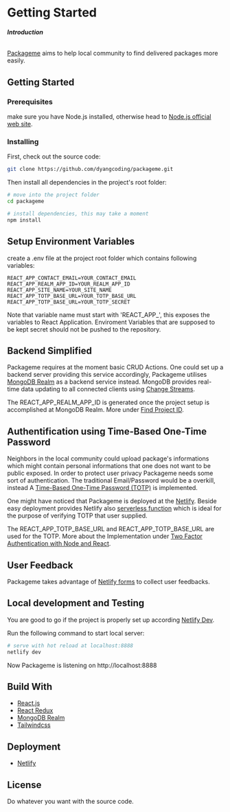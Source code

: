 # Getting Started

###### **Introduction**

[Packageme](https://packageme.netlify.app/) aims to help local community to find delivered packages more easily.

## Getting Started

### Prerequisites

make sure you have Node.js installed, otherwise head to [Node.js official web site](https://nodejs.org/en/).

### Installing

First, check out the source code:

```bash
git clone https://github.com/dyangcoding/packageme.git
```

Then install all dependencies in the project's root folder:

``` bash
# move into the project folder
cd packageme

# install dependencies, this may take a moment
npm install
```

## Setup Environment Variables

create a .env file at the project root folder which contains following variables:

```
REACT_APP_CONTACT_EMAIL=YOUR_CONTACT_EMAIL
REACT_APP_REALM_APP_ID=YOUR_REALM_APP_ID
REACT_APP_SITE_NAME=YOUR_SITE_NAME
REACT_APP_TOTP_BASE_URL=YOUR_TOTP_BASE_URL
REACT_APP_TOTP_BASE_URL=YOUR_TOTP_SECRET
```

Note that variable name must start with 'REACT_APP_', this exposes the variables to React Application.
Enviroment Variables that are supposed to be kept secret should not be pushed to the repository. 

## Backend Simplified

Packageme requires at the moment basic CRUD Actions. One could set up a backend server providing this service accordingly, 
Packageme utilises [MongoDB Realm](https://docs.mongodb.com/realm/cloud) as a backend service instead.
MongoDB provides real-time data updating to all connected clients using [Change Streams](https://docs.mongodb.com/manual/changeStreams/).

The REACT_APP_REALM_APP_ID is generated once the project setup is accomplished at MongoDB Realm. More under [Find Project ID](https://docs.mongodb.com/realm/get-started/find-your-project-or-app-id/).

## Authentification using Time-Based One-Time Password

Neighbors in the local community could upload package's informations which might contain personal informations that one does not want to be public exposed.
In order to protect user privacy Packageme needs some sort of authentication. The traditional Email/Password would be a overkill, 
instead A [Time-Based One-Time Password (TOTP)](https://en.wikipedia.org/wiki/Time-based_One-Time_Password) is implemented.

One might have noticed that Packageme is deployed at the [Netlify](https://www.netlify.com). Beside easy deployment provides Netlify also [serverless function](https://www.netlify.com/products/functions/) which is ideal for the purpose of verifying TOTP that user supplied.

The REACT_APP_TOTP_BASE_URL and REACT_APP_TOTP_BASE_URL are used for the TOTP. More about the Implementation under [Two Factor Authentication with Node and React](https://medium.com/onfrontiers-engineering/two-factor-authentication-flow-with-node-and-react-7cbdf249f13).

## User Feedback

Packageme takes advantage of [Netlify forms](https://docs.netlify.com/forms/setup/) to collect user feedbacks.

## Local development and Testing

You are good to go if the project is properly set up according [Netlify Dev](https://docs.netlify.com/cli/get-started/?_gl=1%2ad2vv6m%2a_gcl_aw%2aR0NMLjE2MzgwMDY5NzQuQ2owS0NRaUF5NGVOQmhDYUFSSXNBRkRWdEkxbThta0thRy1WSWlnWFFTYWR0bjdDSmE4UzhIbU0zaVJQOWl1Rl9fNnFuRlRWZGE0YTRaWWFBaC1pRUFMd193Y0I.&_ga=2.19472120.1593523262.1638004948-1792198658.1638004948&_gac=1.187053914.1638006974.Cj0KCQiAy4eNBhCaARIsAFDVtI1m8mkKaG-VIigXQSadtn7CJa8S8HmM3iRP9iuF__6qnFTVda4a4ZYaAh-iEALw_wcB#netlify-dev). 

Run the following command to start local server:

``` bash
# serve with hot reload at localhost:8888
netlify dev
```

Now Packageme is listening on http://localhost:8888

## Build With
* [React.js](https://reactjs.org/)
* [React Redux](https://react-redux.js.org/)
* [MongoDB Realm](https://www.mongodb.com/realm)
* [Tailwindcss](https://tailwindcss.com/)


## Deployment
* [Netlify](https://www.netlify.com)


## License

Do whatever you want with the source code.
